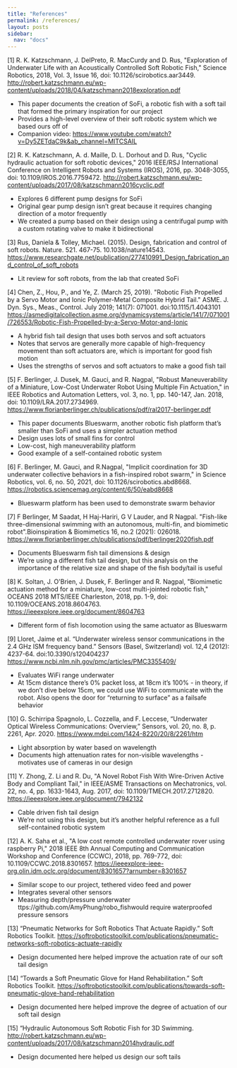 ```yaml
---
title: "References"
permalink: /references/
layout: posts
sidebar:
  nav: "docs"
---
```


<a id="1">[1]</a>
R. K. Katzschmann, J. DelPreto, R. MacCurdy and D. Rus, "Exploration of Underwater Life with an Acoustically Controlled Soft Robotic Fish," Science Robotics, 2018, Vol. 3, Issue 16, doi: 10.1126/scirobotics.aar3449. <http://robert.katzschmann.eu/wp-content/uploads/2018/04/katzschmann2018exploration.pdf>
- This paper documents the creation of SoFi, a robotic fish with a soft tail that formed the primary inspiration for our project
- Provides a high-level overview of their soft robotic system which we based ours off of
- Companion video: <https://www.youtube.com/watch?v=Dy5ZETdaC9k&ab_channel=MITCSAIL>

<a id="2">[2]</a>
R. K. Katzschmann, A. d. Maille, D. L. Dorhout and D. Rus, "Cyclic hydraulic actuation for soft robotic devices," 2016 IEEE/RSJ International Conference on Intelligent Robots and Systems (IROS), 2016, pp. 3048-3055, doi: 10.1109/IROS.2016.7759472. <http://robert.katzschmann.eu/wp-content/uploads/2017/08/katzschmann2016cyclic.pdf>
- Explores 6 different pump designs for SoFi
- Original gear pump design isn’t great because it requires changing direction of a motor frequently
- We created a pump based on their design using a centrifugal pump with a custom rotating valve to make it bidirectional

<a id="3">[3]</a>
Rus, Daniela & Tolley, Michael. (2015). Design, fabrication and control of soft robots. Nature. 521. 467-75. 10.1038/nature14543.  https://www.researchgate.net/publication/277410991_Design_fabrication_and_control_of_soft_robots
- Lit review for soft robots, from the lab that created SoFi

<a id="4">[4]</a>
Chen, Z., Hou, P., and Ye, Z. (March 25, 2019). "Robotic Fish Propelled by a Servo Motor and Ionic Polymer-Metal Composite Hybrid Tail." ASME. J. Dyn. Sys., Meas., Control. July 2019; 141(7): 071001. doi:10.1115/1.4043101 <https://asmedigitalcollection.asme.org/dynamicsystems/article/141/7/071001/726553/Robotic-Fish-Propelled-by-a-Servo-Motor-and-Ionic>
- A hybrid fish tail design that uses both servos and soft actuators
- Notes that servos are generally more capable of high-frequency movement than soft actuators are, which is important for good fish motion
- Uses the strengths of servos and soft actuators to make a good fish tail

<a id="5">[5]</a>
F. Berlinger, J. Dusek, M. Gauci, and R. Nagpal, "Robust Maneuverability of a Miniature, Low-Cost Underwater Robot Using Multiple Fin Actuation," in IEEE Robotics and Automation Letters, vol. 3, no. 1, pp. 140-147, Jan. 2018, doi: 10.1109/LRA.2017.2734969. <https://www.florianberlinger.ch/publications/pdf/ral2017-berlinger.pdf>
- This paper documents Blueswarm, another robotic fish platform that’s smaller than SoFi and uses a simpler actuation method
- Design uses lots of small fins for control
- Low-cost, high maneuverability platform
- Good example of a self-contained robotic system

<a id="6">[6]</a>
F. Berlinger, M. Gauci, and R.Nagpal, "Implicit coordination for 3D underwater collective behaviors in a fish-inspired robot swarm," in Science Robotics, vol. 6, no. 50, 2021, doi: 10.1126/scirobotics.abd8668. <https://robotics.sciencemag.org/content/6/50/eabd8668>
- Blueswarm platform has been used to demonstrate swarm behavior

<a id="7">[7]</a>
F Berlinger, M Saadat, H Haj-Hariri, G V Lauder, and R Nagpal. "Fish-like three-dimensional swimming with an autonomous, multi-fin, and biomimetic robot".Bioinspiration & Biomimetics 16, no.2 (2021): 026018. <https://www.florianberlinger.ch/publications/pdf/berlinger2020fish.pdf>
- Documents Blueswarm fish tail dimensions & design
- We’re using a different fish tail design, but this analysis on the importance of the relative size and shape of the fish body/tail is useful

<a id="8">[8]</a>
K. Soltan, J. O'Brien, J. Dusek, F. Berlinger and R. Nagpal, "Biomimetic actuation method for a miniature, low-cost multi-jointed robotic fish," OCEANS 2018 MTS/IEEE Charleston, 2018, pp. 1-9, doi: 10.1109/OCEANS.2018.8604763. <https://ieeexplore.ieee.org/document/8604763>
- Different form of fish locomotion using the same actuator as Blueswarm

<a id="9">[9]</a>
Lloret, Jaime et al. “Underwater wireless sensor communications in the 2.4 GHz ISM frequency band.” Sensors (Basel, Switzerland) vol. 12,4 (2012): 4237-64. doi:10.3390/s120404237 <https://www.ncbi.nlm.nih.gov/pmc/articles/PMC3355409/>
- Evaluates WiFi range underwater
- At 15cm distance there’s 0% packet loss, at 18cm it’s 100% - in theory, if we don’t dive below 15cm, we could use WiFi to communicate with the robot. Also opens the door for “returning to surface” as a failsafe behavior

<a id="10">[10]</a>
G. Schirripa Spagnolo, L. Cozzella, and F. Leccese, “Underwater Optical Wireless Communications: Overview,” Sensors, vol. 20, no. 8, p. 2261, Apr. 2020. <https://www.mdpi.com/1424-8220/20/8/2261/htm>
- Light absorption by water based on wavelength
- Documents high attenuation rates for non-visible wavelengths - motivates use of cameras in our design

<a id="11">[11]</a>
Y. Zhong, Z. Li and R. Du, "A Novel Robot Fish With Wire-Driven Active Body and Compliant Tail," in IEEE/ASME Transactions on Mechatronics, vol. 22, no. 4, pp. 1633-1643, Aug. 2017, doi: 10.1109/TMECH.2017.2712820. <https://ieeexplore.ieee.org/document/7942132>
- Cable driven fish tail design
- We’re not using this design, but it’s another helpful reference as a full self-contained robotic system

<a id="12">[12]</a>
A. K. Saha et al., "A low cost remote controlled underwater rover using raspberry Pi," 2018 IEEE 8th Annual Computing and Communication Workshop and Conference (CCWC), 2018, pp. 769-772, doi: 10.1109/CCWC.2018.8301657. <https://ieeexplore-ieee-org.olin.idm.oclc.org/document/8301657?arnumber=8301657>
- Similar scope to our project, tethered video feed and power
- Integrates several other sensors
- Measuring depth/pressure underwater ttps://github.com/AmyPhung/robo_fishwould require waterproofed pressure sensors

<a id="13">[13]</a>
“Pneumatic Networks for Soft Robotics That Actuate Rapidly.” Soft Robotics Toolkit. <https://softroboticstoolkit.com/publications/pneumatic-networks-soft-robotics-actuate-rapidly>
- Design documented here helped improve the actuation rate of our soft tail design

<a id="14">[14]</a>
“Towards a Soft Pneumatic Glove for Hand Rehabilitation.” Soft Robotics Toolkit. <https://softroboticstoolkit.com/publications/towards-soft-pneumatic-glove-hand-rehabilitation>
- Design documented here helped improve the degree of actuation of our soft tail design 


<a id="15">[15]</a>
“Hydraulic Autonomous Soft Robotic Fish for 3D Swimming. <http://robert.katzschmann.eu/wp-content/uploads/2017/08/katzschmann2014hydraulic.pdf>
- Design documented here helped us design our soft tails
